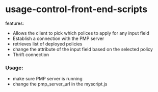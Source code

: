 # usage-control-front-end-scripts



features:

 * Allows the client to pick which polices to apply for any input field
 * Establish a connection with the PMP server
 * retrieves list of deployed policies
 * change the attribute of the input field based on the selected policy
 * Thrift connection
 



### Usage:


 * make sure PMP server is running
 * change the pmp_server_url in the myscript.js


